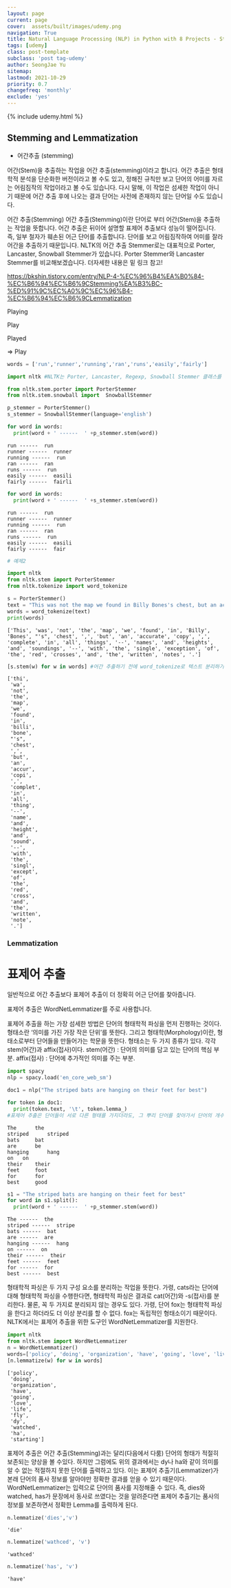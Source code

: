 ```yaml
---
layout: page
current: page
cover:  assets/built/images/udemy.png
navigation: True
title: Natural Language Processing (NLP) in Python with 8 Projects - Stemming and Lemmatization
tags: [udemy]  
class: post-template
subclass: 'post tag-udemy'  
author: SeongJae Yu  
sitemap:  
lastmod: 2021-10-29
priority: 0.7
changefreq: 'monthly'
exclude: 'yes'
---
```

{% include udemy.html %}



## Stemming and Lemmatization

- 어간추출 (stemming)

어간(Stem)을 추출하는 작업을 어간 추출(stemming)이라고 합니다. 어간 추출은 형태학적 분석을 단순화한 버전이라고 볼 수도 있고, 정해진 규칙만 보고 단어의 어미를 자르는 어림짐작의 작업이라고 볼 수도 있습니다. 다시 말해, 이 작업은 섬세한 작업이 아니기 때문에 어간 추출 후에 나오는 결과 단어는 사전에 존재하지 않는 단어일 수도 있습니다.

어간 추출(Stemming)
어간 추출(Stemming)이란 단어로 부터 어간(Stem)을 추출하는 작업을 뜻합니다. 어간 추출은 뒤이어 설명할 표제어 추출보다 성능이 떨어집니다. 즉, 일부 철자가 훼손된 어근 단어를 추출합니다. 단어를 보고 어림짐작하여 어미를 잘라 어간을 추출하기 때문입니다. NLTK의 어간 추출 Stemmer로는 대표적으로 Porter, Lancaster, Snowball Stemmer가 있습니다. Porter Stemmer와 Lancaster Stemmer를 비교해보겠습니다. 더자세한 내용은 밑 링크 참고!

https://bkshin.tistory.com/entry/NLP-4-%EC%96%B4%EA%B0%84-%EC%B6%94%EC%B6%9CStemming%EA%B3%BC-%ED%91%9C%EC%A0%9C%EC%96%B4-%EC%B6%94%EC%B6%9CLemmatization



Playing

Play

Played

=> Play


```python
words = ['run','runner','running','ran','runs','easily','fairly']
```


```python
import nltk #NLTK는 Porter, Lancaster, Regexp, Snowball Stemmer 클래스를 제공한다.

```


```python
from nltk.stem.porter import PorterStemmer
from nltk.stem.snowball import  SnowballStemmer
```


```python
p_stemmer = PorterStemmer()
s_stemmer = SnowballStemmer(language='english')
```


```python
for word in words:
  print(word + ' ------  ' +p_stemmer.stem(word))
```

    run ------  run
    runner ------  runner
    running ------  run
    ran ------  ran
    runs ------  run
    easily ------  easili
    fairly ------  fairli



```python
for word in words:
  print(word + ' ------  ' +s_stemmer.stem(word))
```

    run ------  run
    runner ------  runner
    running ------  run
    ran ------  ran
    runs ------  run
    easily ------  easili
    fairly ------  fair



```python
# 예제2

import nltk
from nltk.stem import PorterStemmer
from nltk.tokenize import word_tokenize

s = PorterStemmer()
text = "This was not the map we found in Billy Bones's chest, but an accurate copy, complete in all things--names and heights and soundings--with the single exception of the red crosses and the written notes."
words = word_tokenize(text)
print(words)
```

    ['This', 'was', 'not', 'the', 'map', 'we', 'found', 'in', 'Billy', 'Bones', "'s", 'chest', ',', 'but', 'an', 'accurate', 'copy', ',', 'complete', 'in', 'all', 'things', '--', 'names', 'and', 'heights', 'and', 'soundings', '--', 'with', 'the', 'single', 'exception', 'of', 'the', 'red', 'crosses', 'and', 'the', 'written', 'notes', '.']



```python
[s.stem(w) for w in words] #어간 추출하기 전에 word_tokenize로 텍스트 분리하기

```




    ['thi',
     'wa',
     'not',
     'the',
     'map',
     'we',
     'found',
     'in',
     'billi',
     'bone',
     "'s",
     'chest',
     ',',
     'but',
     'an',
     'accur',
     'copi',
     ',',
     'complet',
     'in',
     'all',
     'thing',
     '--',
     'name',
     'and',
     'height',
     'and',
     'sound',
     '--',
     'with',
     'the',
     'singl',
     'except',
     'of',
     'the',
     'red',
     'cross',
     'and',
     'the',
     'written',
     'note',
     '.']



### Lemmatization

# 표제어 추출

일반적으로 어간 추출보다 표제어 추출이 더 정확히 어근 단어를 찾아줍니다.

표제어 추출은 WordNetLemmatizer를 주로 사용합니다.

표제어 추출을 하는 가장 섬세한 방법은 단어의 형태학적 파싱을 먼저 진행하는 것이다. 형태소란 ‘의미를 가진 가장 작은 단위’를 뜻한다. 그리고 형태학(Morphology)이란, 형태소로부터 단어들을 만들어가는 학문을 뜻한다.
형태소는 두 가지 종류가 있다. 각각 stem(어간)과 affix(접사)이다.
stem(어간) : 단어의 의미를 담고 있는 단어의 핵심 부분.
affix(접사) : 단어에 추가적인 의미를 주는 부분.


```python
import spacy
nlp = spacy.load('en_core_web_sm')
```


```python
doc1 = nlp("The striped bats are hanging on their feet for best")
```


```python
for token in doc1:
  print(token.text, '\t', token.lemma_)
#표제어 추출은 단어들이 서로 다른 형태를 가지더라도, 그 뿌리 단어를 찾아가서 단어의 개수를 줄일 수 있는지를 판단한다. 예를 들어 am,are,is는 서로 다른 스펠링이지만, 그 뿌리 단어는 be이기 때문에 이 단어들의 Lemma는 be라고 한다.
```

    The 	 the
    striped 	 striped
    bats 	 bat
    are 	 be
    hanging 	 hang
    on 	 on
    their 	 their
    feet 	 foot
    for 	 for
    best 	 good



```python
s1 = "The striped bats are hanging on their feet for best"
for word in s1.split():
  print(word + ' ------  ' +p_stemmer.stem(word))
```

    The ------  the
    striped ------  stripe
    bats ------  bat
    are ------  are
    hanging ------  hang
    on ------  on
    their ------  their
    feet ------  feet
    for ------  for
    best ------  best


형태학적 파싱은 두 가지 구성 요소를 분리하는 작업을 뜻한다. 가령, cats라는 단어에 대해 형태학적 파싱을 수행한다면, 형태학적 파싱은 결과로 cat(어간)와 -s(접사)를 분리한다. 물론, 꼭 두 가지로 분리되지 않는 경우도 있다. 가령, 단어 fox는 형태학적 파싱을 한다고 하더라도 더 이상 분리를 할 수 없다. fox는 독립적인 형태소이기 때문이다.
NLTK에서는 표제어 추출을 위한 도구인 WordNetLemmatizer를 지원한다.


```python
import nltk
from nltk.stem import WordNetLemmatizer
n = WordNetLemmatizer()
words=['policy', 'doing', 'organization', 'have', 'going', 'love', 'lives','fly', 'dies', 'watched', 'has', 'starting']
[n.lemmatize(w) for w in words]
```




    ['policy',
     'doing',
     'organization',
     'have',
     'going',
     'love',
     'life',
     'fly',
     'dy',
     'watched',
     'ha',
     'starting']



표제어 추출은 어간 추출(Stemming)과는 달리(다음에서 다룸) 단어의 형태가 적절히 보존되는 양상을 볼 수있다. 하지만 그럼에도 위의 결과에서는 dy나 ha와 같이 의미를 알 수 없는 적절하지 못한 단어를 출력하고 있다. 이는 표제어 추출기(Lemmatizer)가 본래 단어의 품사 정보를 알아야만 정확한 결과를 얻을 수 있기 때문이다.
WordNetLemmatizer는 입력으로 단어의 품사를 지정해줄 수 있다. 즉, dies와 watched, has가 문장에서 동사로 쓰였다는 것을 알려준다면 표제어 추출기는 품사의 정보를 보존하면서 정확한 Lemma를 출력하게 된다.


```python
n.lemmatize('dies','v')

```




    'die'




```python
n.lemmatize('wathced', 'v')

```




    'wathced'




```python
n.lemmatize('has', 'v')

```




    'have'


